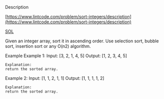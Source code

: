 Description

[https://www.lintcode.com/problem/sort-integers/description](https://www.lintcode.com/problem/sort-integers/description)

[SOL](https://www.jiuzhang.com/problem/sort-integers/)

Given an integer array, sort it in ascending order. Use selection sort, bubble sort, insertion sort or any O(n2) algorithm.

Example
Example 1:
	Input:  [3, 2, 1, 4, 5]
	Output: [1, 2, 3, 4, 5]
	
	Explanation: 
	return the sorted array.

Example 2:
	Input:  [1, 1, 2, 1, 1]
	Output: [1, 1, 1, 1, 2]
	
	Explanation: 
	return the sorted array.
